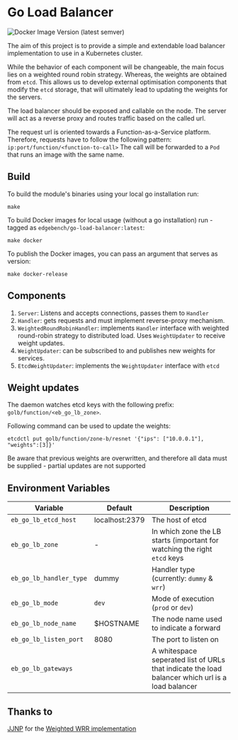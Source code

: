 # Go Load Balancer

![Docker Image Version (latest semver)](https://img.shields.io/docker/v/edgerun/go-load-balancer?color=blue&label=Docker%20version&sort=semver)

The aim of this project is to provide a simple and extendable load balancer implementation to use in a Kubernetes
cluster.

While the behavior of each component will be changeable, the main focus lies on a weighted round robin strategy.
Whereas, the weights are obtained from `etcd`. This allows us to develop external optimisation components that modify
the `etcd` storage, that will ultimately lead to updating the weights for the servers.

The load balancer should be exposed and callable on the node. The server will act as a reverse proxy and routes traffic
based on the called url.

The request url is oriented towards a Function-as-a-Service platform. Therefore, requests have to follow the following
pattern: `ip:port/function/<function-to-call>`
The call will be forwarded to a `Pod` that runs an image with the same name.

Build
-----

To build the module's binaries using your local go installation run:

    make

To build Docker images for local usage (without a go installation) run - tagged as `edgebench/go-load-balancer:latest`:

    make docker

To publish the Docker images, you can pass an argument that serves as version:

    make docker-release 

## Components

1. `Server`: Listens and accepts connections, passes them to `Handler`
2. `Handler`: gets requests and must implement reverse-proxy mechanism.
3. `WeightedRoundRobinHandler`: implements `Handler` interface with weighted round-robin strategy to distributed load.
   Uses `WeightUpdater` to receive weight updates.
4. `WeightUpdater`: can be subscribed to and publishes new weights for services.
5. `EtcdWeightUpdater`: implements the `WeightUpdater` interface with `etcd`

## Weight updates

The daemon watches etcd keys with the following prefix: `golb/function/<eb_go_lb_zone>`.

Following command can be used to update the weights:

    etcdctl put golb/function/zone-b/resnet '{"ips": ["10.0.0.1"], "weights":[3]}'

Be aware that previous weights are overwritten, and therefore all data must be supplied - partial updates are not
supported

## Environment Variables

| Variable | Default | Description |
|---|---|---|
| `eb_go_lb_etcd_host`     | localhost:2379  | The host of  etcd | 
| `eb_go_lb_zone`          | -  | In which zone the LB starts (important for watching the right `etcd` keys |
| `eb_go_lb_handler_type`     | dummy | Handler type (currently: `dummy` & `wrr`)
| `eb_go_lb_mode`          | `dev` | Mode of execution (`prod` or `dev`) |
| `eb_go_lb_node_name`  | $HOSTNAME | The node name used to indicate a forward |
| `eb_go_lb_listen_port` | 8080 | The port to listen on |
| `eb_go_lb_gateways` |  | A whitespace seperated list of URLs that indicate the load balancer which url is a load balancer |

## Thanks to

[JJNP](https://github.com/jjnp) for
the [Weighted WRR implementation](https://github.com/jjnp/traefik/blob/df39dad2e9ebacfca3e7b39df038814dafa98be3/pkg/server/loadbalancer/custom/wrr_provider.go)